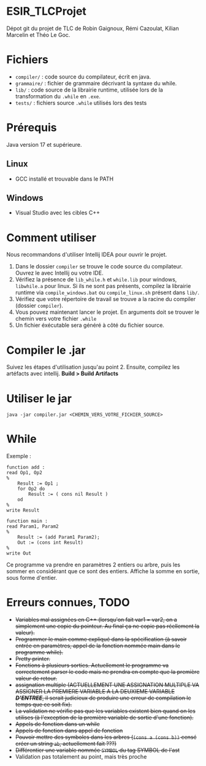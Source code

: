 # ESIR_TLCProjet
 
Dépot git du projet de TLC de Robin Gaignoux, Rémi Cazoulat, Kilian Marcelin et Théo Le Goc.

# Fichiers

- `compiler/` : code source du compilateur, écrit en java.
- `grammaire/` : fichier de grammaire décrivant la syntaxe du while.
- `lib/` : code source de la librairie runtime, utilisée lors de la transformation du `.while` en `.exe`.
- `tests/` : fichiers source `.while` utilisés lors des tests

# Prérequis

Java version 17 et supérieure.

## Linux
- GCC installé et trouvable dans le PATH

## Windows
- Visual Studio avec les cibles C++

# Comment utiliser 

Nous recommandons d'utiliser Intellij IDEA pour ouvrir le projet.
1. Dans le dossier `compiler` se trouve le code source du compilateur. Ouvrez le avec Intellij ou votre IDE.
2. Vérifiez la présence de `lib_while.h` et `while.lib` pour windows, `libwhile.a` pour linux. Si ils ne sont pas présents, compilez la librairie runtime via `compile_windows.bat` ou `compile_linux.sh` présent dans `lib/`.
3. Vérifiez que votre répertoire de travail se trouve a la racine du compiler (dossier `compiler`).
4. Vous pouvez maintenant lancer le projet. En arguments doit se trouver le chemin vers votre fichier `.while`
5. Un fichier éxécutable sera généré à côté du fichier source.

# Compiler le .jar

Suivez les étapes d'utilisation jusqu'au point 2. Ensuite, compilez les artéfacts avec intellij. **Build > Build Artifacts**

# Utiliser le jar

`java -jar compiler.jar <CHEMIN_VERS_VOTRE_FICHIER_SOURCE>`

# While

Exemple :
```
function add :
read Op1, Op2
%
    Result := Op1 ;
    for Op2 do
        Result := ( cons nil Result )
    od
%
write Result

function main :
read Param1, Param2
%
    Result := (add Param1 Param2);
    Out := (cons int Result)
%
write Out
```
Ce programme va prendre en paramètres 2 entiers ou arbre, puis les sommer en considérant que ce sont des entiers. Affiche la somme en sortie, sous forme d'entier.

# Erreurs connues, TODO

- ~~Variables mal assignées en C++ (lorsqu'on fait var1 = var2, on a simplement une copie du pointeur. Au final ça ne copie pas réellement la valeur).~~
- ~~Programmer le main comme expliqué dans la spécification (à savoir entrée en paramètres, appel de la fonction nommée main dans le programme while).~~
- ~~Pretty printer.~~
- ~~Fonctions à plusieurs sorties. Actuellement le programme va correctement parser le code mais ne prendra en compte que la première valeur de retour.~~
- ~~assignation multiple (ACTUELLEMENT UNE ASSIGNATION MULTIPLE VA ASSIGNER LA PREMIERE VARIABLE A LA DEUXIEME VARIABLE ***D'ENTREE***, il serait judicieux de produire une erreur de compilation le temps que ce soit fix).~~
- ~~La validation ne vérifie pas que les variables existent bien quand on les utilises (à l'exception de la première variable de sortie d'une fonction).~~
- ~~Appels de fonction dans un while~~
- ~~Appels de fonction dans appel de fonction~~
- ~~Pouvoir mettre des symboles dans les arbres (`(cons a (cons b))` censé créer un string `ab`, actuellement fait ???)~~
- ~~Différentier une variable nommée `SYMBOL` du tag SYMBOL de l'ast~~
- Validation pas totalement au point, mais très proche
